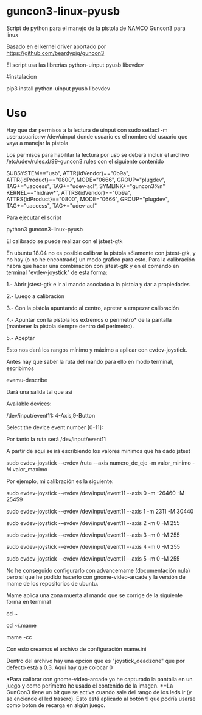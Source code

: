 # guncon3-linux-pyusb
Script de python para el manejo de la pistola de NAMCO Guncon3 para linux

Basado en el kernel driver aportado por https://github.com/beardypig/guncon3

El script usa las librerías
python-uinput
pyusb
libevdev

#instalacion

pip3 install python-uinput pyusb libevdev
# Uso
Hay que dar permisos a la lectura de uinput con
sudo setfacl -m user:usuario:rw /dev/uinput
donde usuario es el nombre del usuario que vaya a manejar la pistola

Los permisos para habilitar la lectura por usb se deberá incluir el archivo 
/etc/udev/rules.d/99-guncon3.rules
con el siguiente contenido

 SUBSYSTEM=="usb", ATTR{idVendor}=="0b9a", ATTR{idProduct}=="0800", MODE="0666", GROUP="plugdev", TAG+="uaccess", TAG+="udev-acl", SYMLINK+="guncon3%n"
 KERNEL=="hidraw*", ATTRS{idVendor}=="0b9a", ATTRS{idProduct}=="0800",  MODE="0666", GROUP="plugdev", TAG+="uaccess", TAG+="udev-acl"
 
Para ejecutar el script

 python3 guncon3-linux-pyusb

El calibrado se puede realizar con el jstest-gtk

En ubuntu 18.04 no es posible calibrar la pistola sólamente con jstest-gtk, y no hay (o no he encontrado) un modo gráfico para esto. 
Para la calibración habrá que hacer una combinación con jstest-gtk y en el comando en terminal "evdev-joystick" de esta forma:

1.- Abrir jstest-gtk e ir al mando asociado a la pistola y dar a propiedades

2.- Luego a calibración

3.- Con la pistola apuntando al centro, apretar a empezar calibración

4.- Apuntar con la pistola los extremos o perímetro* de la pantalla (mantener la pistola siempre dentro del perímetro).

5.- Aceptar

Esto nos dará los rangos mínimo y máximo a aplicar con evdev-joystick.

Antes hay que saber la ruta del mando para ello en modo terminal, escribimos

evemu-describe

Dará una salida tal que así

Available devices:

/dev/input/event11:	4-Axis,9-Button

Select the device event number [0-11]: 

Por tanto la ruta será /dev/input/event11

A partir de aquí se irá escribiendo los valores mínimos que ha dado jstest

sudo evdev-joystick --evdev /ruta --axis numero_de_eje -m valor_minimo -M valor_maximo

Por ejemplo, mi calibración es la siguiente:

sudo evdev-joystick --evdev /dev/input/event11 --axis 0 -m -26460 -M 25459

sudo evdev-joystick --evdev /dev/input/event11 --axis 1 -m 2311 -M 30440

sudo evdev-joystick --evdev /dev/input/event11 --axis 2 -m 0 -M 255

sudo evdev-joystick --evdev /dev/input/event11 --axis 3 -m 0 -M 255

sudo evdev-joystick --evdev /dev/input/event11 --axis 4 -m 0 -M 255

sudo evdev-joystick --evdev /dev/input/event11 --axis 5 -m 0 -M 255

No he conseguido configurarlo con advancemame (documentación nula) pero sí que he podido hacerlo con gnome-video-arcade y la versión de mame de los repositorios de ubuntu.

Mame aplica una zona muerta al mando que se corrige de la siguiente forma en terminal

cd ~

cd ~/.mame

mame -cc

Con esto creamos el archivo de configuración mame.ini

Dentro del archivo hay una opción que es "joystick_deadzone" que por defecto está a 0.3. Aquí hay que colocar 0


*Para calibrar con gnome-video-arcade yo he capturado la pantalla en un juego y como perímetro he usado el contenido de la imagen.
**La GunCon3 tiene un bit que se activa cuando sale del rango de los leds ir (y se enciende el led trasero). Esto está aplicado al botón 9 que podría usarse como botón de recarga en algún juego.

